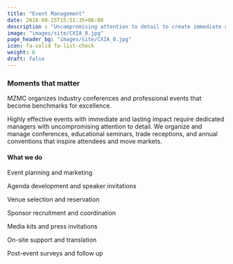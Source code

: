 ```yaml
---
title: "Event Management"
date: 2018-09-25T15:51:35+06:00
description : "Uncompromising attention to detail to create immediate and lasting impact"
image: "images/site/CXIA_0.jpg"
page_header_bg: "images/site/CXIA_0.jpg"
icon: fa-solid fa-list-check
weight: 6
draft: false
---
```


### Moments that matter

MZMC organizes industry conferences and professional events that become benchmarks for excellence.

Highly effective events with immediate and lasting impact require dedicated managers with uncompromising attention to detail. We organize and manage conferences, educational seminars, trade receptions, and annual conventions that inspire attendees and move markets.

<div class="service-checklist">

#### What we do

<i class="fa fa-check"></i> Event planning and marketing

<i class="fa fa-check"></i> Agenda development and speaker invitations

<i class="fa fa-check"></i> Venue selection and reservation

<i class="fa fa-check"></i> Sponsor recruitment and coordination

<i class="fa fa-check"></i> Media kits and press invitations

<i class="fa fa-check"></i> On-site support and translation

<i class="fa fa-check"></i> Post-event surveys and follow up

</div>
<br>
